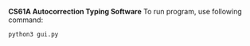 **CS61A Autocorrection Typing Software**
To run program, use following command:

    python3 gui.py
